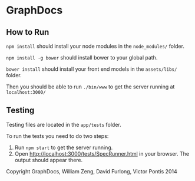 GraphDocs
=====

How to Run
----------

`npm install` should install your node modules in the `node_modules/` folder.

`npm install -g bower` should install bower to your global path.

`bower install` should install your front end models in the `assets/libs/` folder.

Then you should be able to run `./bin/www` to get the server running at `localhost:3000/`

Testing
-------
Testing files are located in the `app/tests` folder. 

To run the tests you need to do two steps:

1. Run `npm start` to get the server running. 
2. Open [http://localhost:3000/tests/SpecRunner.html](http://localhost:3000/tests/SpecRunner.html) in your browser. The output should appear there. 


Copyright GraphDocs, William Zeng, David Furlong, Victor Pontis 2014
